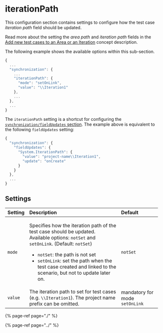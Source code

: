 # iterationPath

This configuration section contains settings to configure how the test case _iteration path_ field should be updated.

Read more about the setting the _area path_ and _iteration path_ fields in the [Add new test cases to an Area or an Iteration](../../../features/push-features/add-new-test-cases-to-an-area-or-an-iteration.md) concept description.

The following example shows the available options within this sub-section.

```javascript
{
  ...
  "synchronization": {
    ...
    "iterationPath": {
      "mode": "setOnLink",
      "value": "\\Iteration1"
    },
    ...
  },
  ...
}
```

The `iterationPath` setting is a shortcut for configuring the [`synchronization/fieldUpdates` section](configuration-synchronization-fieldupdates.md). The example above is equivalent to the following `fieldUpdates` setting:

```javascript
{
  "synchronization": {
    "fieldUpdates": {
      "System.IterationPath": {
        "value": "project-name\\Iteration1",
        "update": "onCreate"
      }
    }
  },
  ...
}
```

## Settings

<table>
  <thead>
    <tr>
      <th style="text-align:left">Setting</th>
      <th style="text-align:left">Description</th>
      <th style="text-align:left">Default</th>
    </tr>
  </thead>
  <tbody>
    <tr>
      <td style="text-align:left"><code>mode</code>
      </td>
      <td style="text-align:left">
        <p>Specifies how the iteration path of the test case should be updated. Available
          options: <code>notSet</code> and <code>setOnLink</code>. (Default: <code>notSet</code>)</p>
        <ul>
          <li><code>notSet</code>: the path is not set</li>
          <li><code>setOnLink</code>: set the path when the test case created and linked
            to the scenario, but not to update later on.</li>
        </ul>
      </td>
      <td style="text-align:left"><code>notSet</code>
      </td>
    </tr>
    <tr>
      <td style="text-align:left"><code>value</code>
      </td>
      <td style="text-align:left">The iteration path to set for test cases (e.g. <code>\\Iteration1</code>).
        The project name prefix can be omitted.</td>
      <td style="text-align:left">mandatory for mode <code>setOnLink</code>
      </td>
    </tr>
  </tbody>
</table>

{% page-ref page="./" %}

{% page-ref page="../" %}

